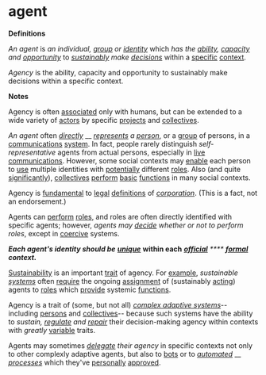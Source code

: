 # agent

**Definitions**

_An agent_ is _an individual,_ [_group_](https://github.com/gcassel/Modular-Organization-Terminology/blob/master/terms/group.md) _or_ [_identity_](https://github.com/gcassel/Modular-Organization-Terminology/blob/master/terms/identity.md) which _has the_ [_ability_](https://github.com/gcassel/Modular-Organization-Terminology/blob/master/terms/ability.md)_,_ [_capacity_](https://github.com/gcassel/Modular-Organization-Terminology/blob/master/terms/capacity.md) _and_ [_opportunity_](https://github.com/gcassel/Modular-Organization-Terminology/blob/master/terms/opportunity.md) to [_sustainably_](https://github.com/gcassel/Modular-Organization-Terminology/blob/master/terms/sustain.md) _make_ [_decisions_](https://github.com/gcassel/Modular-Organization-Terminology/blob/master/terms/decide.md) within a [specific](https://github.com/gcassel/Modular-Organization-Terminology/blob/master/terms/specific.md) [context](https://github.com/gcassel/Modular-Organization-Terminology/blob/master/terms/context.md).

_Agency_ is the ability, capacity and opportunity to sustainably make decisions within a specific context.

**Notes**

Agency is often [associated](https://github.com/gcassel/Modular-Organization-Terminology/blob/master/terms/associate.md) only with humans, but can be extended to a wide variety of [actors](https://github.com/gcassel/Modular-Organization-Terminology/blob/master/terms/act.md) by specific [projects](https://github.com/gcassel/Modular-Organization-Terminology/blob/master/terms/project.md) and [collectives](https://github.com/gcassel/Modular-Organization-Terminology/blob/master/terms/collective.md).

_An agent_ often [_directly_](https://github.com/gcassel/Modular-Organization-Terminology/blob/master/terms/direct.md) __ [_represents_](https://github.com/gcassel/Modular-Organization-Terminology/blob/master/terms/represent.md) _a_ [_person_](https://github.com/gcassel/Modular-Organization-Terminology/blob/master/terms/person.md), or a [group](https://github.com/gcassel/Modular-Organization-Terminology/blob/master/terms/group.md) of persons, in a [communications](https://github.com/gcassel/Modular-Organization-Terminology/blob/master/terms/communication.md) [system](https://github.com/gcassel/Modular-Organization-Terminology/blob/master/terms/system.md). In fact, people rarely distinguish _self-representative_ agents from actual persons, especially in [live communications](https://github.com/gcassel/Modular-Organization-Terminology/blob/master/terms/live-communication.md). However, some social contexts may [enable](https://github.com/gcassel/Modular-Organization-Terminology/blob/master/terms/enable.md) each person to [use](https://github.com/gcassel/Modular-Organization-Terminology/blob/master/terms/use.md) multiple identities with [potentially](https://github.com/gcassel/Modular-Organization-Terminology/blob/master/terms/potential.md) different [roles](https://github.com/gcassel/Modular-Organization-Terminology/blob/master/terms/role.md). Also (and quite [significantly](https://github.com/gcassel/Modular-Organization-Terminology/blob/master/terms/significance.md)), [collectives](https://github.com/gcassel/Modular-Organization-Terminology/blob/master/terms/collective.md) [perform](https://github.com/gcassel/Modular-Organization-Terminology/blob/master/terms/perform.md) [basic](https://github.com/gcassel/Modular-Organization-Terminology/blob/master/terms/base.md) [functions](https://github.com/gcassel/Modular-Organization-Terminology/blob/master/terms/function.md) in many social contexts.

Agency is [fundamental](https://github.com/gcassel/Modular-Organization-Terminology/blob/master/terms/base.md) to [legal](https://github.com/gcassel/Modular-Organization-Terminology/blob/master/terms/legal.md) [definitions](https://github.com/gcassel/Modular-Organization-Terminology/blob/master/terms/define.md) of [_corporation_](https://github.com/gcassel/Modular-Organization-Terminology/blob/master/terms/corporation.md). (This is a fact, not an endorsement.)

Agents can [perform](https://github.com/gcassel/Modular-Organization-Terminology/blob/master/terms/perform.md) [roles](https://github.com/gcassel/Modular-Organization-Terminology/blob/master/terms/role.md), and roles are often directly identified with specific agents; however, _agents may_ [_decide_](https://github.com/gcassel/Modular-Organization-Terminology/blob/master/terms/decide.md) _whether or not to perform roles_, except in [coercive](https://github.com/gcassel/Modular-Organization-Terminology/blob/master/terms/coercion.md) systems.

_**Each agent's identity should be**_ [_**unique**_](https://github.com/gcassel/Modular-Organization-Terminology/blob/master/terms/unique.md) **within each** [_**official**_](https://github.com/gcassel/Modular-Organization-Terminology/blob/master/terms/official.md) _****_ [_**formal**_](https://github.com/gcassel/Modular-Organization-Terminology/blob/master/terms/form.md) _**context.**_

[Sustainability](https://github.com/gcassel/Modular-Organization-Terminology/blob/master/terms/sustain.md) is an important [trait](https://github.com/gcassel/Modular-Organization-Terminology/blob/master/terms/trait.md) of agency. For [example](https://github.com/gcassel/Modular-Organization-Terminology/blob/master/terms/example.md), _sustainable_ [_systems_](https://github.com/gcassel/Modular-Organization-Terminology/blob/master/terms/system.md) often [require](https://github.com/gcassel/Modular-Organization-Terminology/blob/master/terms/require.md) the ongoing [assignment](https://github.com/gcassel/Modular-Organization-Terminology/blob/master/terms/assignment.md) of (sustainably [acting](https://github.com/gcassel/Modular-Organization-Terminology/blob/master/terms/act.md)) agents to [roles](https://github.com/gcassel/Modular-Organization-Terminology/blob/master/terms/role.md) which [provide](https://github.com/gcassel/Modular-Organization-Terminology/blob/master/terms/provide.md) systemic [functions](https://github.com/gcassel/Modular-Organization-Terminology/blob/master/terms/function.md).

Agency is a trait of (some, but not all) [_complex adaptive systems_](https://github.com/gcassel/Modular-Organization-Terminology/blob/master/terms/complex-adaptive-system.md)-- including [persons](https://github.com/gcassel/Modular-Organization-Terminology/blob/master/terms/person.md) and [collectives](https://github.com/gcassel/Modular-Organization-Terminology/blob/master/terms/collective.md)-- because such systems have the ability to _sustain,_ [_regulate_](https://github.com/gcassel/Modular-Organization-Terminology/blob/master/terms/regulate.md) _and_ [_repair_](https://github.com/gcassel/Modular-Organization-Terminology/blob/master/terms/repair.md) their decision-making agency within contexts with _greatly_ [variable](https://github.com/gcassel/Modular-Organization-Terminology/blob/master/terms/variable.md) traits.

Agents may sometimes [_delegate_](https://github.com/gcassel/Modular-Organization-Terminology/blob/master/terms/delegate.md) _their agency_ in specific contexts not only to other complexly adaptive agents, but also to [bots](https://github.com/gcassel/Modular-Organization-Terminology/blob/master/terms/bot.md) or to [_automated_](https://github.com/gcassel/Modular-Organization-Terminology/blob/master/terms/automate.md) __ [_processes_](https://github.com/gcassel/Modular-Organization-Terminology/blob/master/terms/process.md) which they've [personally](https://github.com/gcassel/Modular-Organization-Terminology/blob/master/terms/personal.md) [approved](https://github.com/gcassel/Modular-Organization-Terminology/blob/master/terms/approve.md).
